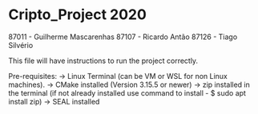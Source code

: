 # Cripto_Project 2020

87011 - Guilherme Mascarenhas
87107 - Ricardo Antão
87126 - Tiago Silvério

This file will have instructions to run the project correctly.

Pre-requisites:
 -> Linux Terminal (can be VM or WSL for non Linux machines).
 -> CMake installed (Version 3.15.5 or newer)
 -> zip installed in the terminal (if not already installed use command to install - $ sudo apt install zip)
 -> SEAL installed
 

